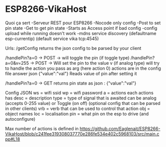 # ESP8266-VikaHost

Quoi ça sert
-Serveur REST pour ESP8266
-Nocode only config
-Post to set pin state
-Get to get pin state
-Starts as Access point if bad config
-config upload while running doesn't work
-mdns service discovery (defaultname esp-currentip)
                        (default service vika tcp:4545)

Urls:
/getConfig 
  returns the json config to be parsed by your client
  
/handlePin?a=0 -> POST  -> will toggle the pin (if toggle type)
/handlePin?a=0&v=255 -> POST -> Will set the pin to the value v (if analog type) 
  will try to handle the action you pass as arg (here action 0)
  actions are in the config file
answer json
  {"value":"val"}
  Reads value of pin after setting it
  
/handlePin?a=0 -> GET
  returns pin state as json : {"value":"val"}
  
Config JSON
ws = wifi ssid
wp = wifi password
a = actions
each actions has
  desc = description
  type = type of signal that is awaited
          can be analog (accepts 0-255 value) or Toggle (on off)
  (optional config that can be parsed in other clients)
  vrb = verb that can be used to control that action
  obj = object names
  loc = localisation
  pin = what pin on the esp to drive (and autoconfigure)
  
Max number of actions is defined in https://github.com/Eaglenait/ESP8266-VikaHost/blob/c241fee319308037770e286fe534e402c5968103/src/main.cpp#L18
  
